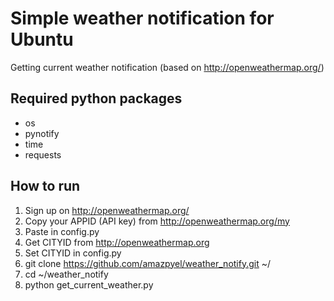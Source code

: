 Simple weather notification for Ubuntu
===========================

Getting current weather notification  (based on http://openweathermap.org/)

Required python packages
--------------
* os
* pynotify
* time
* requests

How to run
--------------
1. Sign up on http://openweathermap.org/
2. Copy your APPID (API key) from http://openweathermap.org/my
3. Paste in config.py
4. Get CITYID from http://openweathermap.org
5. Set CITYID in config.py
4. git clone https://github.com/amazpyel/weather_notify.git ~/
5. cd ~/weather_notify
6. python get_current_weather.py

